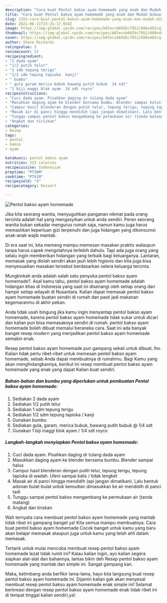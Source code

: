 ```yaml
---
description: "Cara buat Pentol bakso ayam homemade yang enak dan Mudah Dibuat"
title: "Cara buat Pentol bakso ayam homemade yang enak dan Mudah Dibuat"
slug: 1355-cara-buat-pentol-bakso-ayam-homemade-yang-enak-dan-mudah-dibuat
date: 2021-06-11T23:31:17.934Z
image: https://img-global.cpcdn.com/recipes/b07eccb692bc7952/680x482cq70/pentol-bakso-ayam-homemade-foto-resep-utama.jpg
thumbnail: https://img-global.cpcdn.com/recipes/b07eccb692bc7952/680x482cq70/pentol-bakso-ayam-homemade-foto-resep-utama.jpg
cover: https://img-global.cpcdn.com/recipes/b07eccb692bc7952/680x482cq70/pentol-bakso-ayam-homemade-foto-resep-utama.jpg
author: Shane Richards
ratingvalue: 3
reviewcount: 12
recipeingredient:
- "2 dada ayam"
- "1/2 putih telur"
- "1 sdm tepung terigu"
- "1/2 sdm tepung tapioka  kanji"
- " bumbu"
- " gula garam merica bubuk bawang putih bubuk  14 sdt"
- "1 biji maggi blok ayam  14 sdt royco"
recipeinstructions:
- "Cuci dada ayam. Pisahkan daging dr tulang dada ayam"
- "Masukkan daging ayam ke blender bersama bumbu. Blender sampai halus"
- "Campur hasil blenderan dengan putih telur, tepung terigu, tepung tapioka di wadah. Uleni sampai kalis / tidak lengket"
- "Masak air di panci hingga mendidih (api jangan dimatikan). Lalu bentuk adonan bulat-bulat untuk kemudian dimasukkan ke air mendidih di panci tadi"
- "Tunggu sampai pentol bakso mengambang ke permukaan air (tanda matang)"
- "Angkat dan tiriskan"
categories:
- Resep
tags:
- pentol
- bakso
- ayam

katakunci: pentol bakso ayam 
nutrition: 223 calories
recipecuisine: Indonesian
preptime: "PT30M"
cooktime: "PT41M"
recipeyield: "4"
recipecategory: Dessert

---
```



![Pentol bakso ayam homemade](https://img-global.cpcdn.com/recipes/b07eccb692bc7952/680x482cq70/pentol-bakso-ayam-homemade-foto-resep-utama.jpg)

Jika kita seorang wanita, menyuguhkan panganan nikmat pada orang tercinta adalah hal yang mengasyikan untuk anda sendiri. Peran seorang  wanita bukan sekadar mengurus rumah saja, namun kamu juga harus memastikan keperluan gizi terpenuhi dan juga hidangan yang dikonsumsi anak-anak wajib mantab.

Di era  saat ini, kita memang mampu memesan masakan praktis walaupun tanpa harus capek mengolahnya terlebih dahulu. Tapi ada juga orang yang selalu ingin memberikan hidangan yang terbaik bagi keluarganya. Lantaran, memasak yang diolah sendiri akan jauh lebih higienis dan kita juga bisa menyesuaikan masakan tersebut berdasarkan selera keluarga tercinta. 



Mungkinkah anda adalah salah satu penyuka pentol bakso ayam homemade?. Asal kamu tahu, pentol bakso ayam homemade adalah hidangan khas di Indonesia yang saat ini disenangi oleh setiap orang dari hampir setiap wilayah di Nusantara. Kalian dapat memasak pentol bakso ayam homemade buatan sendiri di rumah dan pasti jadi makanan kegemaranmu di akhir pekan.

Anda tidak usah bingung jika kamu ingin menyantap pentol bakso ayam homemade, karena pentol bakso ayam homemade tidak sukar untuk dicari dan kalian pun bisa memasaknya sendiri di rumah. pentol bakso ayam homemade boleh dibuat memalui beraneka cara. Saat ini ada banyak banget resep modern yang menjadikan pentol bakso ayam homemade semakin enak.

Resep pentol bakso ayam homemade pun gampang sekali untuk dibuat, lho. Kalian tidak perlu ribet-ribet untuk memesan pentol bakso ayam homemade, sebab Anda dapat membuatnya di rumahmu. Bagi Kamu yang akan menghidangkannya, berikut ini resep membuat pentol bakso ayam homemade yang enak yang dapat Kalian buat sendiri.

<!--inarticleads1-->

##### Bahan-bahan dan bumbu yang diperlukan untuk pembuatan Pentol bakso ayam homemade:

1. Sediakan 2 dada ayam
1. Sediakan 1/2 putih telur
1. Sediakan 1 sdm tepung terigu
1. Sediakan 1/2 sdm tepung tapioka / kanji
1. Gunakan  bumbu
1. Sediakan  gula, garam, merica bubuk, bawang putih bubuk @ 1/4 sdt
1. Gunakan 1 biji maggi blok ayam / 1/4 sdt royco




<!--inarticleads2-->

##### Langkah-langkah menyiapkan Pentol bakso ayam homemade:

1. Cuci dada ayam. Pisahkan daging dr tulang dada ayam
1. Masukkan daging ayam ke blender bersama bumbu. Blender sampai halus
1. Campur hasil blenderan dengan putih telur, tepung terigu, tepung tapioka di wadah. Uleni sampai kalis / tidak lengket
1. Masak air di panci hingga mendidih (api jangan dimatikan). Lalu bentuk adonan bulat-bulat untuk kemudian dimasukkan ke air mendidih di panci tadi
1. Tunggu sampai pentol bakso mengambang ke permukaan air (tanda matang)
1. Angkat dan tiriskan




Wah ternyata cara membuat pentol bakso ayam homemade yang mantab tidak ribet ini gampang banget ya! Kita semua mampu membuatnya. Cara buat pentol bakso ayam homemade Cocok banget untuk kamu yang baru akan belajar memasak ataupun juga untuk kamu yang telah ahli dalam memasak.

Tertarik untuk mulai mencoba membuat resep pentol bakso ayam homemade lezat tidak rumit ini? Kalau kalian ingin, ayo kalian segera siapkan alat-alat dan bahannya, lantas bikin deh Resep pentol bakso ayam homemade yang mantab dan simple ini. Sangat gampang kan. 

Maka, ketimbang anda berfikir lama-lama, hayo kita langsung buat resep pentol bakso ayam homemade ini. Dijamin kalian gak akan menyesal membuat resep pentol bakso ayam homemade enak simple ini! Selamat berkreasi dengan resep pentol bakso ayam homemade enak tidak ribet ini di tempat tinggal kalian sendiri,ya!.

